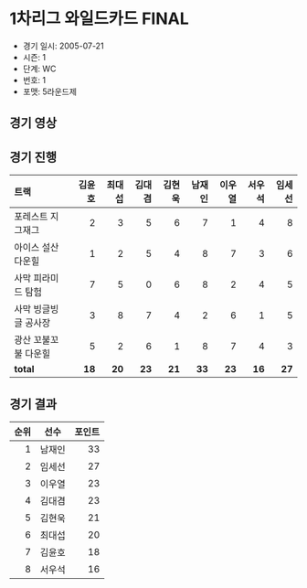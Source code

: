 # 1차리그 와일드카드 FINAL

- 경기 일시: 2005-07-21
- 시즌: 1
- 단계: WC
- 번호: 1
- 포맷: 5라운드제





## 경기 영상
## 경기 진행

| 트랙 | 김윤호 | 최대섭 | 김대겸 | 김현욱 | 남재인 | 이우열 | 서우석 | 임세선 |
|:---|---:|---:|---:|---:|---:|---:|---:|---:|
| 포레스트 지그재그 | 2 | 3 | 5 | 6 | 7 | 1 | 4 | 8 |
| 아이스 설산 다운힐 | 1 | 2 | 5 | 4 | 8 | 7 | 3 | 6 |
| 사막 피라미드 탐험 | 7 | 5 | 0 | 6 | 8 | 2 | 4 | 5 |
| 사막 빙글빙글 공사장 | 3 | 8 | 7 | 4 | 2 | 6 | 1 | 5 |
| 광산 꼬불꼬불 다운힐 | 5 | 2 | 6 | 1 | 8 | 7 | 4 | 3 |
| __total__ | __18__ | __20__ | __23__ | __21__ | __33__ | __23__ | __16__ | __27__ |




## 경기 결과

| 순위 | 선수 | 포인트 |
|---:|:---:|---:|
| 1 | 남재인 | 33 |
| 2 | 임세선 | 27 |
| 3 | 이우열 | 23 |
| 4 | 김대겸 | 23 |
| 5 | 김현욱 | 21 |
| 6 | 최대섭 | 20 |
| 7 | 김윤호 | 18 |
| 8 | 서우석 | 16 |

